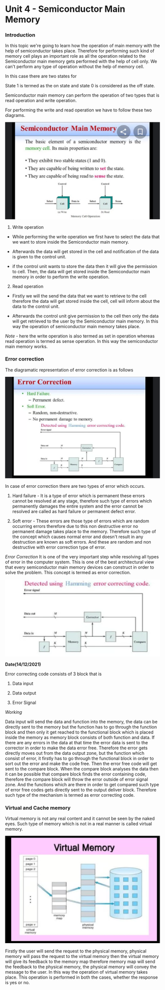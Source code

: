 # Unit 4 - Semiconductor Main Memory 
### **Introduction** 
In this topic we're going to learn how the operation of main memory with the help of semiconductor takes place. Therefore for performing such kind of memory cell plays an important role as all the operation related to the Semiconductor main memory gets performed with the help of cell only. We can't perform any type of operation without the help of memory cell.

In this case there are two states for

State 1 is termed as the on state and state 0 is considered as the off state.

Semiconductor main memory can perform the operation of two types that is read operation and write operation.

For performing the write and read operation we have to follow these two diagrams.


![Semiconductor Main Memory](assets/semiconductor-memory.png)

1. Write operation

- While performing the write operation we first have to select the data that we want to store inside the Semiconductor main memory.

- Afterwards the data will get stored in the cell and notification of the data is given to the control unit.

- if the control unit wants to store the data then it will give the permission to cell. Then, the data will get stored inside the Semiconductor main memory in order to perform the write operation.

2. Read operation

- Firstly we will the send the data that we want to retrieve to the cell therefore the data will get stored inside the cell, cell will inform about the data to the control unit.

-  Afterwards the control unit give permission to the cell then only the data will get retrieved to the user by the Semiconductor main memory. In this way the operation of semiconductor main memory takes place. 

*Note* - here the write operation is also termed as set in operation whereas read operation is termed as sense operation. In this way the semiconductor main memory works.

### Error correction

The diagramatic representation of error correction is as follows

![Error correction](assets/error-correction.png)

In case of error correction there are two types of error which occurs.

1) Hard failure - It is a type of error which is permanent these errors cannot be resolved at any stage, therefore such type of errors which permanently damages the entire system and the error cannot be resolved are called as hard failure or permanent defect error.

2) Soft error - These errors are those type of errors which are random occurring errors therefore due to this non destructive error no permanent damage takes place to the memory. Therefore such type of the concept which causes normal error and doesn't result in any destruction are known as soft errors. And these are random and non destructive with error correction type of error.

*Error Correction* It is one of the very important step while resolving all types of error in the computer system. This is one of the best architectural view that every semiconductor main memory devices can construct in order to solve the problem. This concept is termed as error correction. 

![Error correction](assets/error-correction-diagram.png)

**Date(14/12/2021)**

Error correcting code consists of 3 block that is 

1) Data input 

2) Data output

3) Error Signal

*Working*

Data input will send the data and function into the memory, the data can be directly sent to the memory but the function has to go through the function block and then only it get reached to the functional block which is placed inside the memory as memory block consists of both function and data. If there are any errors in the data at that time the error data is sent to the corrector in order to make the data error free. Therefore the error gets directly moves out from the data output zone, but the function which consist of error, it firstly has to go through the functional block in order to sort out the error and make the code free. Then the error free code will get sent to the compare block. When the compare block analyses the data then it can be possible that compare block finds the error containing code, therefore the compare block will throw the error outside of error signal zone. And the functions which are there in order to get compared such type of error free codes gets directly sent to the output deliver block. Therefore such type of the mechanism is termed as error correcting code. 

### Virtual and Cache memory

Virtual memory is not any real content and it cannot be seen by the naked eyes. Such type of memory which is not in a real manner is called virtual memory.

![Virtual Memory](assets/virtual-memory.png)

Firstly the user will send the request to the physical memory, physical memory will pass the request to the virtual memory then the virtual memory will give its feedback to the memory map therefore memory map will send the feedback to the physical memory, the physical memory will convey the message to the user. In this way the operation of virtual memory takes place. This operation is performed in both the cases, whether the response is yes or no.

